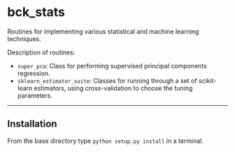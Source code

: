 bck_stats
=========

Routines for implementing various statistical and machine learning techniques.

Description of routines:

* `super_pca`: Class for performing supervised principal components regression.
* `sklearn_estimator_suite`: Classes for running through a set of scikit-learn estimators, using cross-validation to choose the tuning parameters.

-------------
Installation
-------------

From the base directory type `python setup.py install` in a terminal.
